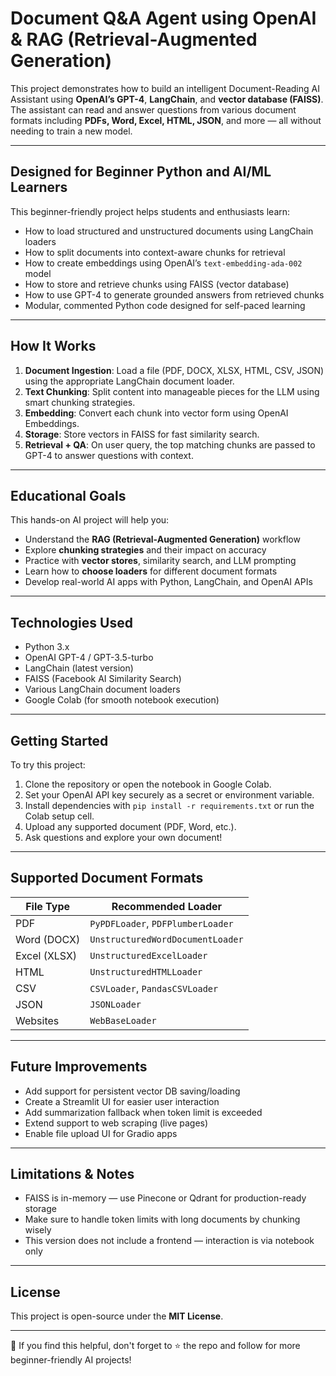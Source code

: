 # Document Q&A Agent using OpenAI & RAG (Retrieval-Augmented Generation)

This project demonstrates how to build an intelligent Document-Reading AI Assistant using **OpenAI’s GPT-4**, **LangChain**, and **vector database (FAISS)**. The assistant can read and answer questions from various document formats including **PDFs, Word, Excel, HTML, JSON**, and more — all without needing to train a new model.

---

## Designed for Beginner Python and AI/ML Learners

This beginner-friendly project helps students and enthusiasts learn:

- How to load structured and unstructured documents using LangChain loaders  
- How to split documents into context-aware chunks for retrieval  
- How to create embeddings using OpenAI’s `text-embedding-ada-002` model  
- How to store and retrieve chunks using FAISS (vector database)  
- How to use GPT-4 to generate grounded answers from retrieved chunks  
- Modular, commented Python code designed for self-paced learning

---

## How It Works

1. **Document Ingestion**: Load a file (PDF, DOCX, XLSX, HTML, CSV, JSON) using the appropriate LangChain document loader.
2. **Text Chunking**: Split content into manageable pieces for the LLM using smart chunking strategies.
3. **Embedding**: Convert each chunk into vector form using OpenAI Embeddings.
4. **Storage**: Store vectors in FAISS for fast similarity search.
5. **Retrieval + QA**: On user query, the top matching chunks are passed to GPT-4 to answer questions with context.

---

## Educational Goals

This hands-on AI project will help you:

- Understand the **RAG (Retrieval-Augmented Generation)** workflow  
- Explore **chunking strategies** and their impact on accuracy  
- Practice with **vector stores**, similarity search, and LLM prompting  
- Learn how to **choose loaders** for different document formats  
- Develop real-world AI apps with Python, LangChain, and OpenAI APIs

---

## Technologies Used

- Python 3.x  
- OpenAI GPT-4 / GPT-3.5-turbo  
- LangChain (latest version)  
- FAISS (Facebook AI Similarity Search)  
- Various LangChain document loaders  
- Google Colab (for smooth notebook execution)

---

## Getting Started

To try this project:

1. Clone the repository or open the notebook in Google Colab.  
2. Set your OpenAI API key securely as a secret or environment variable.  
3. Install dependencies with `pip install -r requirements.txt` or run the Colab setup cell.  
4. Upload any supported document (PDF, Word, etc.).  
5. Ask questions and explore your own document!

---

## Supported Document Formats

| File Type     | Recommended Loader                    |
|---------------|----------------------------------------|
| PDF           | `PyPDFLoader`, `PDFPlumberLoader`      |
| Word (DOCX)   | `UnstructuredWordDocumentLoader`       |
| Excel (XLSX)  | `UnstructuredExcelLoader`              |
| HTML          | `UnstructuredHTMLLoader`               |
| CSV           | `CSVLoader`, `PandasCSVLoader`         |
| JSON          | `JSONLoader`                           |
| Websites      | `WebBaseLoader`                        |

---

## Future Improvements

- Add support for persistent vector DB saving/loading  
- Create a Streamlit UI for easier user interaction  
- Add summarization fallback when token limit is exceeded  
- Extend support to web scraping (live pages)  
- Enable file upload UI for Gradio apps  

---

## Limitations & Notes

- FAISS is in-memory — use Pinecone or Qdrant for production-ready storage  
- Make sure to handle token limits with long documents by chunking wisely  
- This version does not include a frontend — interaction is via notebook only  

---

## License

This project is open-source under the **MIT License**.

---

👋 If you find this helpful, don't forget to ⭐ the repo and follow for more beginner-friendly AI projects!


